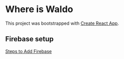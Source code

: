 # Where is Waldo

This project was bootstrapped with [Create React App](https://github.com/facebook/create-react-app).

## Firebase setup
[Steps to Add Firebase](https://firebase.google.com/docs/web/setup)
